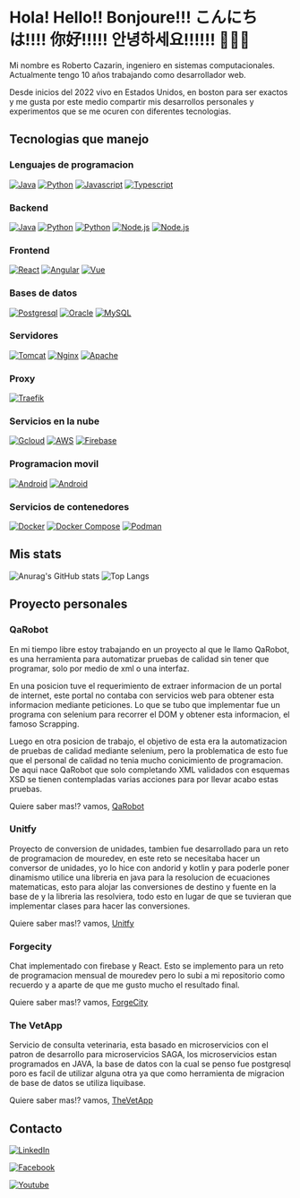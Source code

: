 # Hola! Hello!! Bonjoure!!! こんにちは!!!! 你好!!!!! 안녕하세요!!!!!! 🙋🏽‍♂️

Mi nombre es Roberto Cazarin, ingeniero en sistemas computacionales. Actualmente tengo 10 años trabajando como desarrollador web.

Desde inicios del 2022 vivo en Estados Unidos, en boston para ser exactos y me gusta por este medio compartir mis desarrollos personales y experimentos que se me ocuren con diferentes tecnologias.

## Tecnologias que manejo

### Lenguajes de programacion
[![Java](https://img.shields.io/badge/Java-blue?style=for-the-badge&logo=openjdk)]()
[![Python](https://img.shields.io/badge/Python-yellow?style=for-the-badge&logo=python)]()
[![Javascript](https://img.shields.io/badge/javascript-black?style=for-the-badge&logo=javascript)]()
[![Typescript](https://img.shields.io/badge/Typescript-navy?style=for-the-badge&logo=typescript)]()

### Backend
[![Java](https://img.shields.io/badge/Springboot-green?style=for-the-badge&logo=springboot)]()
[![Python](https://img.shields.io/badge/Flask-brightgreen?style=for-the-badge&logo=flask)]()
[![Python](https://img.shields.io/badge/Django-brightgreen?style=for-the-badge&logo=django)]()
[![Node.js](https://img.shields.io/badge/Express-grey?style=for-the-badge&logo=express)]()
[![Node.js](https://img.shields.io/badge/Nest-red?style=for-the-badge&logo=nestjs)]()

### Frontend
[![React](https://img.shields.io/badge/React-grey?style=for-the-badge&logo=react)]()
[![Angular](https://img.shields.io/badge/Angular-red?style=for-the-badge&logo=angular)]()
[![Vue](https://img.shields.io/badge/Vue-green?style=for-the-badge&logo=vue.js)]()

### Bases de datos
[![Postgresql](https://img.shields.io/badge/Postgresql-blue?logoColor=white&style=for-the-badge&logo=postgresql)]()
[![Oracle](https://img.shields.io/badge/Oracle-red?style=for-the-badge&logo=oracle)]()
[![MySQL](https://img.shields.io/badge/MySQL-yellow?style=for-the-badge&logo=mysql)]()

### Servidores
[![Tomcat](https://img.shields.io/badge/Tomcat-black?style=for-the-badge&logo=apache-tomcat)]()
[![Nginx](https://img.shields.io/badge/Nginx-black?style=for-the-badge&logo=NGINX&logoColor=green)]()
[![Apache](https://img.shields.io/badge/Apache-black?style=for-the-badge&logo=Apache&logoColor=orange)]()

### Proxy
[![Traefik](https://img.shields.io/badge/Traefik-blue?style=for-the-badge&logo=Traefik-Proxy)]()

### Servicios en la nube
[![Gcloud](https://img.shields.io/badge/GCloud-red?style=for-the-badge&logo=googlecloud)]()
[![AWS](https://img.shields.io/badge/AWS-yellow?style=for-the-badge&logo=amazon-aws)]()
[![Firebase](https://img.shields.io/badge/Firebase-red?style=for-the-badge&logo=firebase)]()

### Programacion movil
[![Android](https://img.shields.io/badge/Kotlin-purple?style=for-the-badge&logo=android)]()
[![Android](https://img.shields.io/badge/Java-blue?style=for-the-badge&logo=android)]()

### Servicios de contenedores
[![Docker](https://img.shields.io/badge/Docker-navy?style=for-the-badge&logo=docker)]()
[![Docker Compose](https://img.shields.io/badge/Docker%20Compose-navy?style=for-the-badge&logo=docker)]()
[![Podman](https://img.shields.io/badge/Podman-navy?style=for-the-badge&logo=Podman)]()

## Mis stats
![Anurag's GitHub stats](https://github-readme-stats.vercel.app/api?username=DevFenix3005&show_icons=true)
![Top Langs](https://github-readme-stats.vercel.app/api/top-langs/?username=DevFenix3005&layout=compact)

## Proyecto personales
### QaRobot
En mi tiempo libre estoy trabajando en un proyecto al que le llamo QaRobot, es una herramienta para automatizar pruebas de calidad sin tener que programar, solo por medio de xml o una interfaz.

En una posicion tuve el requerimiento de extraer informacion de un portal de internet, este portal no contaba con servicios web para obtener esta informacion mediante peticiones. Lo que se tubo que implementar fue un programa con selenium para recorrer el DOM y obtener esta informacion, el famoso Scrapping.

Luego en otra posicion de trabajo, el objetivo de esta era la automatizacion de pruebas de calidad mediante selenium, pero la problematica de esto fue que el personal de calidad no tenia mucho conicimiento de programacion. De aqui nace QaRobot que solo completando XML validados con esquemas XSD se tienen contempladas varias acciones para por llevar acabo estas pruebas.

Quiere saber mas!? vamos, [QaRobot](https://github.com/DevFenix3005/QaRobot)

### Unitfy
Proyecto de conversion de unidades, tambien fue desarrollado para un reto de programacion de mouredev, en este reto se necesitaba hacer un conversor de unidades, yo lo hice con andorid y kotlin y para poderle poner dinamismo utilice una libreria en java para la resolucion de ecuaciones matematicas, esto para alojar las conversiones de destino y fuente en la base de y la libreria las resolviera, todo esto en lugar de que se tuvieran que implementar clases para hacer las conversiones.

Quiere saber mas!? vamos, [Unitfy](https://github.com/DevFenix3005/unitfy)

### Forgecity
Chat implementado con firebase y React. Esto se implemento para un reto de programacion mensual de mouredev pero lo subi a mi repositorio como recuerdo y a aparte de que me gusto mucho el resultado final.

Quiere saber mas!? vamos, [ForgeCity](https://github.com/DevFenix3005/forgecity)

### The VetApp
Servicio de consulta veterinaria, esta basado en microservicios con el patron de desarrollo para microservicios SAGA, los microservicios estan programados en JAVA, la base de datos con la cual se penso fue postgresql poro es facil de utilizar alguna otra ya que como herramienta de migracion de base de datos se utiliza liquibase.

Quiere saber mas!? vamos, [TheVetApp](https://github.com/DevFenix3005/veterinaryexample)

## Contacto

[![LinkedIn](https://img.shields.io/badge/Roberto%20Dominguez%20Cazarin-0072b1?style=for-the-badge&logo=linkedin&logoColor=white&labelColor=101010)](https://www.linkedin.com/in/roberto-dominguez-cazarin-333643105/)

[![Facebook](https://img.shields.io/badge/Roberto%20Dominguez%20Cazarin-4267B2?style=for-the-badge&logo=facebook&logoColor=white&labelColor=101010)](https://www.facebook.com/rcazarin3005/)

[![Youtube](https://img.shields.io/badge/Roberto%20Dominguez%20Cazarin-FF0000?style=for-the-badge&logo=youtube&logoColor=white&labelColor=101010)](https://www.youtube.com/@DevFenix3005)
